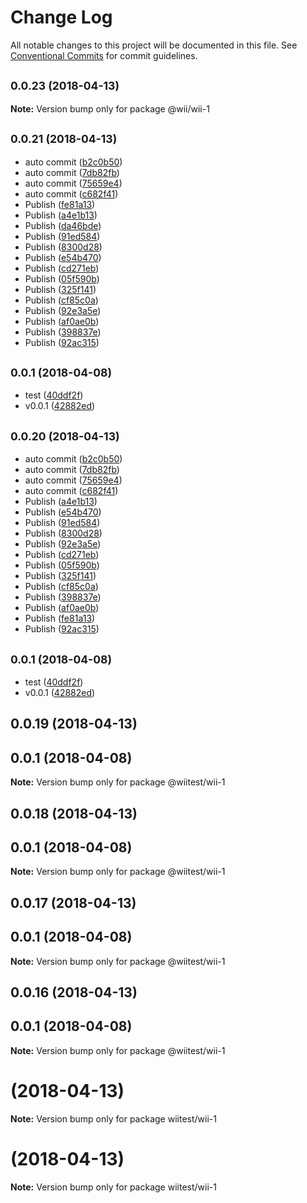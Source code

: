 # Change Log

All notable changes to this project will be documented in this file.
See [Conventional Commits](https://conventionalcommits.org) for commit guidelines.

<a name="0.0.23"></a>
## <small>0.0.23 (2018-04-13)</small>





**Note:** Version bump only for package @wii/wii-1

<a name="0.0.21"></a>
## <small>0.0.21 (2018-04-13)</small>

* auto commit ([b2c0b50](https://github.com/qinmudi/wii-demo/commit/b2c0b50))
* auto commit ([7db82fb](https://github.com/qinmudi/wii-demo/commit/7db82fb))
* auto commit ([75659e4](https://github.com/qinmudi/wii-demo/commit/75659e4))
* auto commit ([c682f41](https://github.com/qinmudi/wii-demo/commit/c682f41))
* Publish ([fe81a13](https://github.com/qinmudi/wii-demo/commit/fe81a13))
* Publish ([a4e1b13](https://github.com/qinmudi/wii-demo/commit/a4e1b13))
* Publish ([da46bde](https://github.com/qinmudi/wii-demo/commit/da46bde))
* Publish ([91ed584](https://github.com/qinmudi/wii-demo/commit/91ed584))
* Publish ([8300d28](https://github.com/qinmudi/wii-demo/commit/8300d28))
* Publish ([e54b470](https://github.com/qinmudi/wii-demo/commit/e54b470))
* Publish ([cd271eb](https://github.com/qinmudi/wii-demo/commit/cd271eb))
* Publish ([05f590b](https://github.com/qinmudi/wii-demo/commit/05f590b))
* Publish ([325f141](https://github.com/qinmudi/wii-demo/commit/325f141))
* Publish ([cf85c0a](https://github.com/qinmudi/wii-demo/commit/cf85c0a))
* Publish ([92e3a5e](https://github.com/qinmudi/wii-demo/commit/92e3a5e))
* Publish ([af0ae0b](https://github.com/qinmudi/wii-demo/commit/af0ae0b))
* Publish ([398837e](https://github.com/qinmudi/wii-demo/commit/398837e))
* Publish ([92ac315](https://github.com/qinmudi/wii-demo/commit/92ac315))



<a name="0.0.1"></a>
## <small>0.0.1 (2018-04-08)</small>

* test ([40ddf2f](https://github.com/qinmudi/wii-demo/commit/40ddf2f))
* v0.0.1 ([42882ed](https://github.com/qinmudi/wii-demo/commit/42882ed))




<a name="0.0.20"></a>
## <small>0.0.20 (2018-04-13)</small>

* auto commit ([b2c0b50](https://github.com/qinmudi/wii-demo/commit/b2c0b50))
* auto commit ([7db82fb](https://github.com/qinmudi/wii-demo/commit/7db82fb))
* auto commit ([75659e4](https://github.com/qinmudi/wii-demo/commit/75659e4))
* auto commit ([c682f41](https://github.com/qinmudi/wii-demo/commit/c682f41))
* Publish ([a4e1b13](https://github.com/qinmudi/wii-demo/commit/a4e1b13))
* Publish ([e54b470](https://github.com/qinmudi/wii-demo/commit/e54b470))
* Publish ([91ed584](https://github.com/qinmudi/wii-demo/commit/91ed584))
* Publish ([8300d28](https://github.com/qinmudi/wii-demo/commit/8300d28))
* Publish ([92e3a5e](https://github.com/qinmudi/wii-demo/commit/92e3a5e))
* Publish ([cd271eb](https://github.com/qinmudi/wii-demo/commit/cd271eb))
* Publish ([05f590b](https://github.com/qinmudi/wii-demo/commit/05f590b))
* Publish ([325f141](https://github.com/qinmudi/wii-demo/commit/325f141))
* Publish ([cf85c0a](https://github.com/qinmudi/wii-demo/commit/cf85c0a))
* Publish ([398837e](https://github.com/qinmudi/wii-demo/commit/398837e))
* Publish ([af0ae0b](https://github.com/qinmudi/wii-demo/commit/af0ae0b))
* Publish ([fe81a13](https://github.com/qinmudi/wii-demo/commit/fe81a13))
* Publish ([92ac315](https://github.com/qinmudi/wii-demo/commit/92ac315))



<a name="0.0.1"></a>
## <small>0.0.1 (2018-04-08)</small>

* test ([40ddf2f](https://github.com/qinmudi/wii-demo/commit/40ddf2f))
* v0.0.1 ([42882ed](https://github.com/qinmudi/wii-demo/commit/42882ed))




<a name="0.0.19"></a>
## 0.0.19 (2018-04-13)



<a name="0.0.1"></a>
## 0.0.1 (2018-04-08)




**Note:** Version bump only for package @wiitest/wii-1

<a name="0.0.18"></a>
## 0.0.18 (2018-04-13)



<a name="0.0.1"></a>
## 0.0.1 (2018-04-08)




**Note:** Version bump only for package @wiitest/wii-1

<a name="0.0.17"></a>
## 0.0.17 (2018-04-13)



<a name="0.0.1"></a>
## 0.0.1 (2018-04-08)




**Note:** Version bump only for package @wiitest/wii-1

<a name="0.0.16"></a>
## 0.0.16 (2018-04-13)



<a name="0.0.1"></a>
## 0.0.1 (2018-04-08)




**Note:** Version bump only for package @wiitest/wii-1

<a name=""></a>
# [](https://github.com/qinmudi/wii-demo/compare/wiitest/wii-1@0.0.14...wiitest/wii-1@) (2018-04-13)




**Note:** Version bump only for package wiitest/wii-1

<a name=""></a>
# [](https://github.com/qinmudi/wii-demo/compare/wiitest/wii-1@0.0.13...wiitest/wii-1@) (2018-04-13)




**Note:** Version bump only for package wiitest/wii-1
